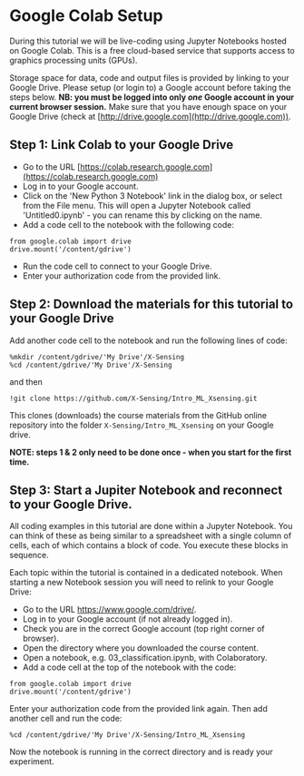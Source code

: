# Google Colab Setup

During this tutorial we will be live-coding using Jupyter Notebooks
hosted on Google Colab. This is a free cloud-based service that
supports access to graphics processing units (GPUs).

Storage space for data, code and output files is provided by linking
to your Google Drive. Please setup (or login to) a Google account
before taking the steps below. **NB: you must be logged into only
*one* Google account in your current browser session.** Make sure that
you have enough space on your Google Drive (check at
[http://drive.google.com](http://drive.google.com)).

## Step 1: Link Colab to your Google Drive

 * Go to the URL [https://colab.research.google.com](https://colab.research.google.com)
 * Log in to your Google account. 
 * Click on the 'New Python 3 Notebook' link in the dialog box,
   or select from the File menu. This will open a Jupyter Notebook
   called 'Untitled0.ipynb' - you can rename this by clicking on the name.
 * Add a code cell to the notebook with the following code:

```
from google.colab import drive
drive.mount('/content/gdrive')
```

 * Run the code cell to connect to your Google Drive.
 * Enter your authorization code from the provided link.

## Step 2: Download the materials for this tutorial to your Google Drive

Add another code cell to the notebook and run the following lines of code:

```
%mkdir /content/gdrive/'My Drive'/X-Sensing
%cd /content/gdrive/'My Drive'/X-Sensing
```
and then

```
!git clone https://github.com/X-Sensing/Intro_ML_Xsensing.git
```

This clones (downloads) the course materials from the GitHub online
repository into the folder ```X-Sensing/Intro_ML_Xsensing``` on your
Google drive.


**NOTE: steps 1 & 2 only need to be done once - when you start for the first
time.**

## Step 3: Start a Jupiter Notebook and reconnect to your Google Drive.

All coding examples in this tutorial are done within a Jupyter
Notebook. You can think of these as being similar to a spreadsheet
with a single column of cells, each of which contains a block of
code. You execute these blocks in sequence.

Each topic within the tutorial is contained in a dedicated
notebook. When starting a new Notebook session you will need to relink
to your Google Drive:

 * Go to the URL https://www.google.com/drive/.
 * Log in to your Google account (if not already logged in).
 * Check you are in the correct Google account (top right corner of browser).
 * Open the directory where you downloaded the course content.
 * Open a notebook, e.g. 03_classification.ipynb, with Colaboratory.
 * Add a code cell at the top of the notebook with the code:
```
from google.colab import drive
drive.mount('/content/gdrive')
```

Enter your authorization code from the provided link again. Then
add another cell and run the code:

```
%cd /content/gdrive/'My Drive'/X-Sensing/Intro_ML_Xsensing
```

Now the notebook is running in the correct directory and is ready your
experiment.

